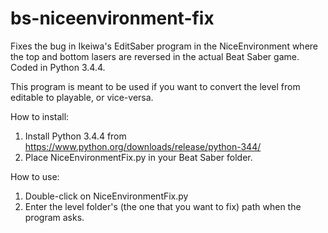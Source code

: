 # bs-niceenvironment-fix
Fixes the bug in Ikeiwa's EditSaber program in the NiceEnvironment where the top and bottom lasers are reversed in the actual Beat Saber game.  Coded in Python 3.4.4.

This program is meant to be used if you want to convert the level from editable to playable, or vice-versa.

How to install:
  1. Install Python 3.4.4 from https://www.python.org/downloads/release/python-344/
  2. Place NiceEnvironmentFix.py in your Beat Saber folder.

How to use:
  1. Double-click on NiceEnvironmentFix.py
  2. Enter the level folder's (the one that you want to fix) path when the program asks.
